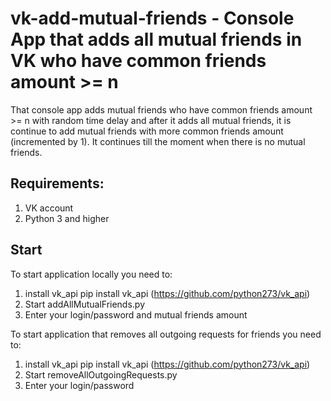 # vk-add-mutual-friends - Console App that adds all mutual friends in VK who have common friends amount >= n

That console app adds mutual friends who have common friends amount >= n with random time delay and after it adds all mutual friends, it is continue to add 
mutual friends with more common friends amount (incremented by 1). It continues till the moment when there is no mutual friends.

Requirements:
-
1. VK account
2. Python 3 and higher

Start
-
To start application locally you need to:
1. install vk_api pip install vk_api (https://github.com/python273/vk_api)
2. Start addAllMutualFriends.py
3. Enter your login/password and mutual friends amount

To start application that removes all outgoing requests for friends you need to:
1. install vk_api pip install vk_api (https://github.com/python273/vk_api)
2. Start removeAllOutgoingRequests.py
3. Enter your login/password